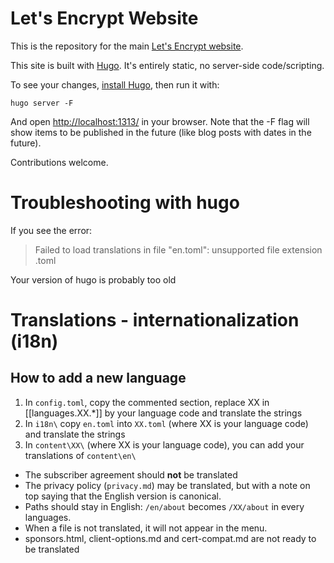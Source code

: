 Let's Encrypt Website
=====================

This is the repository for the main [Let's Encrypt website](https://letsencrypt.org/).

This site is built with [Hugo](https://gohugo.io/). It's entirely static, no server-side code/scripting.

To see your changes, [install
Hugo](https://gohugo.io/getting-started/installing), then run it with:

```
hugo server -F
```

And open <a href="http://localhost:1313/">http://localhost:1313/</a> in your
browser. Note that the -F flag will show items to be published in the future
(like blog posts with dates in the future).

Contributions welcome.

# Troubleshooting with hugo

If you see the error:

> Failed to load translations in file "en.toml": unsupported file extension .toml

Your version of hugo is probably too old

# Translations - internationalization (i18n)

## How to add a new language

1. In `config.toml`, copy the commented section, replace XX in [[languages.XX.*]] by your language code and translate the strings
2. In `i18n\` copy `en.toml` into `XX.toml` (where XX is your language code) and translate the strings
3. In `content\XX\` (where XX is your language code), you can add your translations of `content\en\`

* The subscriber agreement should **not** be translated 
* The privacy policy (`privacy.md`) may be translated, but with a note on top saying that the English version is canonical.
* Paths should stay in English: `/en/about` becomes `/XX/about` in every languages.
* When a file is not translated, it will not appear in the menu.
* sponsors.html, client-options.md and cert-compat.md are not ready to be translated
